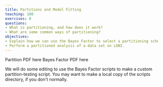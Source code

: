 ```yaml
---
title: Partitions and Model Fitting
teaching: 180
exercises: 0
questions:
- What is partitioning, and how does it work?
- What are some common ways of partitioning?
objectives:
- Explain how we can use the Bayes Factor to select a partitioning scheme.
- Perform a partitioned analysis of a data set on LONI.
---
```


Partition PDF here 
Bayes Factor PDF here

We will do some editing to use the Bayes Factor scripts to make a custom partition-testing script. You may want to make a local copy of the scripts directory, if you don't normally.